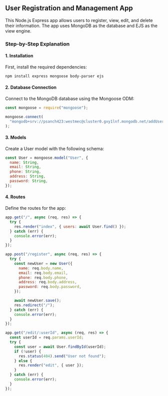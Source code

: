 ## User Registration and Management App

This Node.js Express app allows users to register, view, edit, and delete their information. The app uses MongoDB as the database and EJS as the view engine.

### Step-by-Step Explanation

#### 1. Installation

First, install the required dependencies:

```sh
npm install express mongoose body-parser ejs
```

#### 2. Database Connection

Connect to the MongoDB database using the Mongoose ODM:

```js
const mongoose = require("mongoose");

mongoose.connect(
  "mongodb+srv://psanch423:westmec@cluster0.gxy1lnf.mongodb.net/addUser"
);
```

#### 3. Models

Create a User model with the following schema:

```js
const User = mongoose.model("User", {
  name: String,
  email: String,
  phone: String,
  address: String,
  password: String,
});
```

#### 4. Routes

Define the routes for the app:

```js
app.get("/", async (req, res) => {
  try {
    res.render("index", { users: await User.find() });
  } catch (err) {
    console.error(err);
  }
});

app.post("/register", async (req, res) => {
  try {
    const newUser = new User({
      name: req.body.name,
      email: req.body.email,
      phone: req.body.phone,
      address: req.body.address,
      password: req.body.password,
    });

    await newUser.save();
    res.redirect("/");
  } catch (err) {
    console.error(err);
  }
});

app.get("/edit/:userId", async (req, res) => {
  const userId = req.params.userId;
  try {
    const user = await User.findById(userId);
    if (!user) {
      res.status(404).send("User not found");
    } else {
      res.render("edit", { user });
    }
  } catch (err) {
    console.error(err);
  }
});


```
